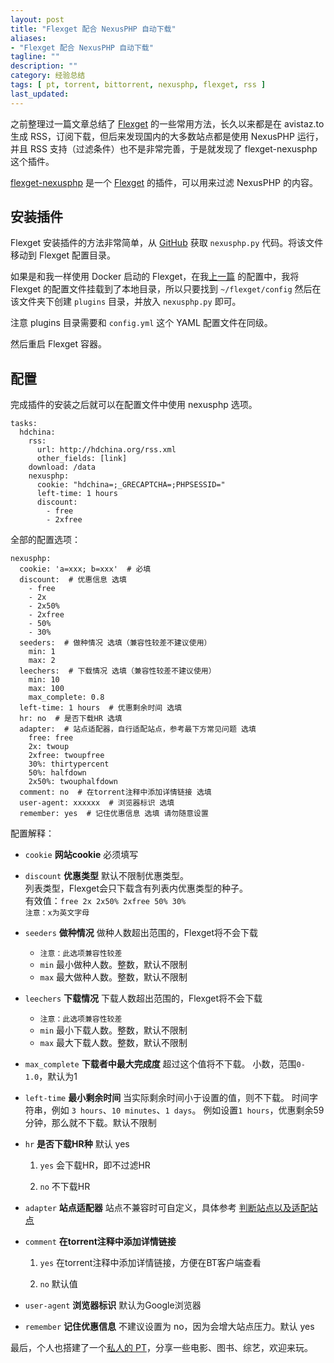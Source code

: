 ```yaml
---
layout: post
title: "Flexget 配合 NexusPHP 自动下载"
aliases: 
- "Flexget 配合 NexusPHP 自动下载"
tagline: ""
description: ""
category: 经验总结
tags: [ pt, torrent, bittorrent, nexusphp, flexget, rss ]
last_updated:
---
```


之前整理过一篇文章总结了 [Flexget](/post/2020/02/flexget.html) 的一些常用方法，长久以来都是在 avistaz.to 生成 RSS，订阅下载，但后来发现国内的大多数站点都是使用 NexusPHP 运行，并且 RSS 支持（过滤条件）也不是非常完善，于是就发现了 flexget-nexusphp 这个插件。

[flexget-nexusphp](https://github.com/Juszoe/flexget-nexusphp) 是一个 [Flexget](/post/2020/02/flexget.html) 的插件，可以用来过滤 NexusPHP 的内容。


## 安装插件
Flexget 安装插件的方法非常简单，从 [GitHub](https://github.com/Juszoe/flexget-nexusphp) 获取 `nexusphp.py` 代码。将该文件移动到 Flexget 配置目录。

如果是和我一样使用 Docker 启动的 Flexget，在我[上一篇](/post/2020/02/flexget.html) 的配置中，我将 Flexget 的配置文件挂载到了本地目录，所以只要找到 `~/flexget/config` 然后在该文件夹下创建 `plugins` 目录，并放入 `nexusphp.py` 即可。

注意 plugins 目录需要和 `config.yml` 这个 YAML 配置文件在同级。

然后重启 Flexget 容器。


## 配置
完成插件的安装之后就可以在配置文件中使用 nexusphp 选项。

```
tasks:
  hdchina:
    rss:
      url: http://hdchina.org/rss.xml
      other_fields: [link]
    download: /data
    nexusphp:
      cookie: "hdchina=;_GRECAPTCHA=;PHPSESSID="
      left-time: 1 hours
      discount:
        - free
        - 2xfree
```


全部的配置选项：

```
nexusphp:
  cookie: 'a=xxx; b=xxx'  # 必填
  discount:  # 优惠信息 选填
    - free
    - 2x
    - 2x50%
    - 2xfree
    - 50%
    - 30%
  seeders:  # 做种情况 选填（兼容性较差不建议使用）
    min: 1
    max: 2
  leechers:  # 下载情况 选填（兼容性较差不建议使用）
    min: 10
    max: 100
    max_complete: 0.8
  left-time: 1 hours  # 优惠剩余时间 选填
  hr: no  # 是否下载HR 选填
  adapter:  # 站点适配器，自行适配站点，参考最下方常见问题 选填
    free: free
    2x: twoup
    2xfree: twoupfree
    30%: thirtypercent
    50%: halfdown
    2x50%: twouphalfdown
  comment: no  # 在torrent注释中添加详情链接 选填
  user-agent: xxxxxx  # 浏览器标识 选填
  remember: yes  # 记住优惠信息 选填 请勿随意设置
```

配置解释：

- `cookie` **网站cookie** 必须填写
- `discount` **优惠类型** 默认不限制优惠类型。  
  列表类型，Flexget会只下载含有列表内优惠类型的种子。  
  有效值：`free 2x 2x50% 2xfree 50% 30%`  
  `注意：x为英文字母`
- `seeders` **做种情况** 做种人数超出范围的，Flexget将不会下载
  -   `注意：此选项兼容性较差`
  -   `min` 最小做种人数。整数，默认不限制
  -   `max` 最大做种人数。整数，默认不限制
- `leechers` **下载情况** 下载人数超出范围的，Flexget将不会下载
  -   `注意：此选项兼容性较差`
  -   `min` 最小下载人数。整数，默认不限制
  -   `max` 最大下载人数。整数，默认不限制
- `max_complete` **下载者中最大完成度** 超过这个值将不下载。 小数，范围`0-1.0`，默认为1
- `left-time` **最小剩余时间** 当实际剩余时间小于设置的值，则不下载。 时间字符串，例如 `3 hours`、`10 minutes`、`1 days`。 例如设置`1 hours`，优惠剩余59分钟，那么就不下载。默认不限制
- `hr` **是否下载HR种** 默认 yes  
  1.  `yes` 会下载HR，即不过滤HR  
      
  2.  `no` 不下载HR  
      
- `adapter` **站点适配器** 站点不兼容时可自定义，具体参考 [判断站点以及适配站点](https://github.com/Juszoe/flexget-nexusphp/blob/master/site.md)
- `comment` **在torrent注释中添加详情链接**  
  1.  `yes` 在torrent注释中添加详情链接，方便在BT客户端查看  
      
  2.  `no` 默认值  
      
- `user-agent` **浏览器标识** 默认为Google浏览器
- `remember` **记住优惠信息** 不建议设置为 no，因为会增大站点压力。默认 yes


最后，个人也搭建了一个[私人的 PT](https://pt.gtk.pw)，分享一些电影、图书、综艺，欢迎来玩。
